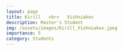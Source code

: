 ```yaml
---
layout: page
title: Kirill   <br>   Vishniakov
description: Master's Student
img: /assets/images/Kirill_Vishniakov.jpeg
importance: 5
category: Students
---
```

